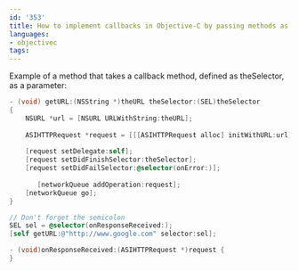 ```yaml
---
id: '353'
title: How to implement callbacks in Objective-C by passing methods as parameters
languages:
- objectivec
tags:
---
```

Example of a method that takes a callback method, defined as theSelector, as a parameter:


```objectivec
- (void) getURL:(NSString *)theURL theSelector:(SEL)theSelector
{
	NSURL *url = [NSURL URLWithString:theURL];
		
	ASIHTTPRequest *request = [[[ASIHTTPRequest alloc] initWithURL:url] autorelease];
	
	[request setDelegate:self];
	[request setDidFinishSelector:theSelector];
	[request setDidFailSelector:@selector(onError:)];
	
       [networkQueue addOperation:request];
	[networkQueue go];
}
```
    


```objectivec
// Don't forget the semicolon
SEL sel = @selector(onResponseReceived:);
[self getURL:@"http://www.google.com" selector:sel];
```
    


```objectivec
- (void)onResponseReceived:(ASIHTTPRequest *)request {
}
```
    

